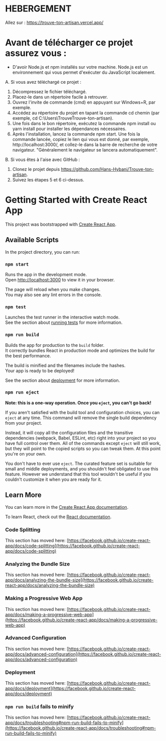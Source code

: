 # HEBERGEMENT

Allez sur :
https://trouve-ton-artisan.vercel.app/

# Avant de télécharger ce projet assurez vous :
- D'avoir Node.js et npm installés sur votre machine. Node.js est un environnement qui vous permet d'exécuter du JavaScript localement.

A. Si vous avez téléchargé ce projet :

1. Décompressez le fichier téléchargé.
2. Placez-le dans un répertoire facile à retrouver.
3. Ouvrez l'invite de commande (cmd) en appuyant sur Windows+R, par exemple.
4. Accédez au répertoire du projet en tapant la commande cd chemin (par exemple, cd C:\Users\TrouveTrouve-ton-artisan).
5. Une fois dans le bon répertoire, exécutez la commande npm install ou yarn install pour installer les dépendances nécessaires.
6. Après l'installation, lancez la commande npm start. Une fois la commande lancée, copiez le lien qui vous est donné, par exemple, http://localhost:3000/, et collez-le dans la barre de recherche de votre navigateur. "Généralement le navigateur se lancera automatiquement".

B. Si vous êtes à l'aise avec GitHub :

1. Clonez le projet depuis https://github.com/Hans-Hybani/Trouve-ton-artisan.
2. Suivez les étapes 5 et 6 ci-dessus.

# Getting Started with Create React App

This project was bootstrapped with [Create React App](https://github.com/facebook/create-react-app).

## Available Scripts

In the project directory, you can run:

### `npm start`

Runs the app in the development mode.\
Open [http://localhost:3000](http://localhost:3000) to view it in your browser.

The page will reload when you make changes.\
You may also see any lint errors in the console.

### `npm test`

Launches the test runner in the interactive watch mode.\
See the section about [running tests](https://facebook.github.io/create-react-app/docs/running-tests) for more information.

### `npm run build`

Builds the app for production to the `build` folder.\
It correctly bundles React in production mode and optimizes the build for the best performance.

The build is minified and the filenames include the hashes.\
Your app is ready to be deployed!

See the section about [deployment](https://facebook.github.io/create-react-app/docs/deployment) for more information.

### `npm run eject`

**Note: this is a one-way operation. Once you `eject`, you can't go back!**

If you aren't satisfied with the build tool and configuration choices, you can `eject` at any time. This command will remove the single build dependency from your project.

Instead, it will copy all the configuration files and the transitive dependencies (webpack, Babel, ESLint, etc) right into your project so you have full control over them. All of the commands except `eject` will still work, but they will point to the copied scripts so you can tweak them. At this point you're on your own.

You don't have to ever use `eject`. The curated feature set is suitable for small and middle deployments, and you shouldn't feel obligated to use this feature. However we understand that this tool wouldn't be useful if you couldn't customize it when you are ready for it.

## Learn More

You can learn more in the [Create React App documentation](https://facebook.github.io/create-react-app/docs/getting-started).

To learn React, check out the [React documentation](https://reactjs.org/).

### Code Splitting

This section has moved here: [https://facebook.github.io/create-react-app/docs/code-splitting](https://facebook.github.io/create-react-app/docs/code-splitting)

### Analyzing the Bundle Size

This section has moved here: [https://facebook.github.io/create-react-app/docs/analyzing-the-bundle-size](https://facebook.github.io/create-react-app/docs/analyzing-the-bundle-size)

### Making a Progressive Web App

This section has moved here: [https://facebook.github.io/create-react-app/docs/making-a-progressive-web-app](https://facebook.github.io/create-react-app/docs/making-a-progressive-web-app)

### Advanced Configuration

This section has moved here: [https://facebook.github.io/create-react-app/docs/advanced-configuration](https://facebook.github.io/create-react-app/docs/advanced-configuration)

### Deployment

This section has moved here: [https://facebook.github.io/create-react-app/docs/deployment](https://facebook.github.io/create-react-app/docs/deployment)

### `npm run build` fails to minify

This section has moved here: [https://facebook.github.io/create-react-app/docs/troubleshooting#npm-run-build-fails-to-minify](https://facebook.github.io/create-react-app/docs/troubleshooting#npm-run-build-fails-to-minify)
